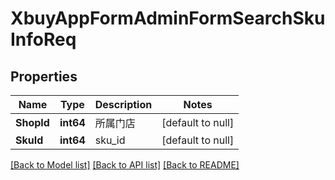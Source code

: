 # XbuyAppFormAdminFormSearchSkuInfoReq

## Properties
Name | Type | Description | Notes
------------ | ------------- | ------------- | -------------
**ShopId** | **int64** | 所属门店 | [default to null]
**SkuId** | **int64** | sku_id | [default to null]

[[Back to Model list]](../README.md#documentation-for-models) [[Back to API list]](../README.md#documentation-for-api-endpoints) [[Back to README]](../README.md)

